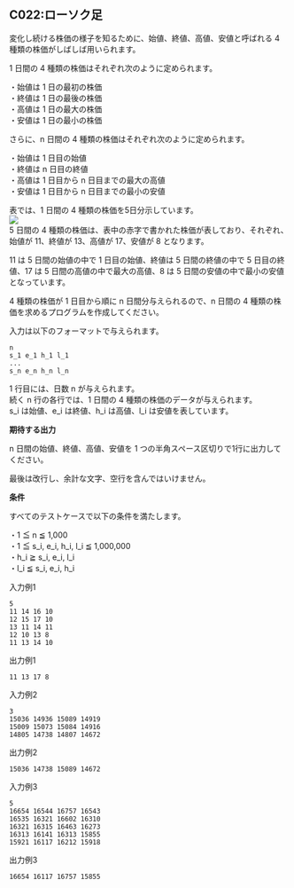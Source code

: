 C022:ローソク足
----------


変化し続ける株価の様子を知るために、始値、終値、高値、安値と呼ばれる 4 種類の株価がしばしば用いられます。  
  
1 日間の 4 種類の株価はそれぞれ次のように定められます。  
  
・始値は 1 日の最初の株価  
・終値は 1 日の最後の株価  
・高値は 1 日の最大の株価  
・安値は 1 日の最小の株価  
  
さらに、n 日間の 4 種類の株価はそれぞれ次のように定められます。  
  
・始値は 1 日目の始値  
・終値は n 日目の終値  
・高値は 1 日目から n 日目までの最大の高値  
・安値は 1 日目から n 日目までの最小の安値  
  
表では、1 日間の 4 種類の株価を5日分示しています。  
![](/image/c022_img.png)  
5 日間の 4 種類の株価は、表中の赤字で書かれた株価が表しており、それぞれ、始値が 11、終値が 13、高値が 17、安値が 8 となります。  
  
11 は 5 日間の始値の中で 1 日目の始値、終値は 5 日間の終値の中で 5 日目の終値、17 は 5 日間の高値の中で最大の高値、8 は 5 日間の安値の中で最小の安値となっています。  
  
4 種類の株価が 1 日目から順に n 日間分与えられるので、n 日間の 4 種類の株価を求めるプログラムを作成してください。  
  


入力は以下のフォーマットで与えられます。  
  

    n
    s_1 e_1 h_1 l_1
    ...
    s_n e_n h_n l_n


1 行目には、日数 n が与えられます。  
続く n 行の各行では、1 日間の 4 種類の株価のデータが与えられます。  
s\_i は始値、e\_i は終値、h\_i は高値、l\_i は安値を表しています。  
  

**期待する出力**

n 日間の始値、終値、高値、安値を 1 つの半角スペース区切りで1行に出力してください。  
  
最後は改行し、余計な文字、空行を含んではいけません。  

**条件**

すべてのテストケースで以下の条件を満たします。  
  
・1 ≦ n ≦ 1,000  
・1 ≦ s\_i, e\_i, h\_i, l\_i ≦ 1,000,000  
・h\_i ≧ s\_i, e\_i, l\_i  
・l\_i ≦ s\_i, e\_i, h\_i  

入力例1

    5
    11 14 16 10
    12 15 17 10
    13 11 14 11
    12 10 13 8
    11 13 14 10
    

出力例1

    11 13 17 8
    

入力例2

    3
    15036 14936 15089 14919
    15009 15073 15084 14916
    14805 14738 14807 14672
    

出力例2

    15036 14738 15089 14672
    

入力例3

    5
    16654 16544 16757 16543
    16535 16321 16602 16310
    16321 16315 16463 16273
    16313 16141 16313 15855
    15921 16117 16212 15918
    

出力例3

    16654 16117 16757 15855